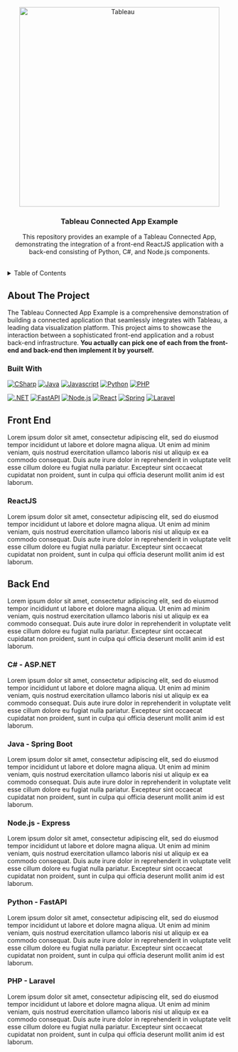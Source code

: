 <br/>

<div align="center">
  <a href="https://www.tableau.com/">
    <img src="https://upload.wikimedia.org/wikipedia/commons/4/4b/Tableau_Logo.png" alt="Tableau" width="450" max-width=80%>
  </a>
  <h3 align="center">Tableau Connected App Example</h3>
  <p align="center">
    This repository provides an example of a Tableau Connected App, demonstrating the integration of a front-end ReactJS application with a back-end consisting of Python, C#, and Node.js components.
  </p>
  <br />
</div>

<details>
  <summary>Table of Contents</summary>
  <ol>
    <li>
      <a href="#about-the-project">About The Project</a>
      <ul>
        <li>
          <a href="#built-with">Built With</a>
        </li>
      </ul>
    </li>
    <li>
      <a href="#front-end">Front End</a>
      <ul>
        <li><a href="#reactjs">ReactJS</a></li>
      </ul>
    </li>
    <li>
    <a href="#back-end">Back End</a>
      <ul>
        <li><a href="#c---aspnet">C# - ASP.NET</a></li>
        <li><a href="#nodejs---express">Node.js - Express</a></li>
        <li><a href="#java---spring-boot">Java - Spring Boot</a></li>
        <li><a href="#python---fastapi">Python - FastAPI</a></li>
      </ul>
    </li>
  </ol>
</details>

## About The Project

The Tableau Connected App Example is a comprehensive demonstration of building a connected application that seamlessly integrates with Tableau, a leading data visualization platform. This project aims to showcase the interaction between a sophisticated front-end application and a robust back-end infrastructure. **You actually can pick one of each from the front-end and back-end then implement it by yourself.**

### Built With

[![CSharp][CSharp-img]][CSharp-url]
[![Java][Java-img]][Java-url]
[![Javascript][Javascript-img]][Javascript-url]
[![Python][Python-img]][Python-url]
[![PHP][PHP-img]][PHP-url]

[![.NET][.NET-img]][.NET-url]
[![FastAPI][FastAPI-img]][FastAPI-url]
[![Node.js][Node.js-img]][Node.js-url]
[![React][React-img]][React-url]
[![Spring][Spring-img]][Spring-url]
[![Laravel][Laravel-img]][Laravel-url]

## Front End

Lorem ipsum dolor sit amet, consectetur adipiscing elit, sed do eiusmod tempor incididunt ut labore et dolore magna aliqua. Ut enim ad minim veniam, quis nostrud exercitation ullamco laboris nisi ut aliquip ex ea commodo consequat. Duis aute irure dolor in reprehenderit in voluptate velit esse cillum dolore eu fugiat nulla pariatur. Excepteur sint occaecat cupidatat non proident, sunt in culpa qui officia deserunt mollit anim id est laborum.

### ReactJS

Lorem ipsum dolor sit amet, consectetur adipiscing elit, sed do eiusmod tempor incididunt ut labore et dolore magna aliqua. Ut enim ad minim veniam, quis nostrud exercitation ullamco laboris nisi ut aliquip ex ea commodo consequat. Duis aute irure dolor in reprehenderit in voluptate velit esse cillum dolore eu fugiat nulla pariatur. Excepteur sint occaecat cupidatat non proident, sunt in culpa qui officia deserunt mollit anim id est laborum.

## Back End

Lorem ipsum dolor sit amet, consectetur adipiscing elit, sed do eiusmod tempor incididunt ut labore et dolore magna aliqua. Ut enim ad minim veniam, quis nostrud exercitation ullamco laboris nisi ut aliquip ex ea commodo consequat. Duis aute irure dolor in reprehenderit in voluptate velit esse cillum dolore eu fugiat nulla pariatur. Excepteur sint occaecat cupidatat non proident, sunt in culpa qui officia deserunt mollit anim id est laborum.

### C# - ASP.NET

Lorem ipsum dolor sit amet, consectetur adipiscing elit, sed do eiusmod tempor incididunt ut labore et dolore magna aliqua. Ut enim ad minim veniam, quis nostrud exercitation ullamco laboris nisi ut aliquip ex ea commodo consequat. Duis aute irure dolor in reprehenderit in voluptate velit esse cillum dolore eu fugiat nulla pariatur. Excepteur sint occaecat cupidatat non proident, sunt in culpa qui officia deserunt mollit anim id est laborum.

### Java - Spring Boot

Lorem ipsum dolor sit amet, consectetur adipiscing elit, sed do eiusmod tempor incididunt ut labore et dolore magna aliqua. Ut enim ad minim veniam, quis nostrud exercitation ullamco laboris nisi ut aliquip ex ea commodo consequat. Duis aute irure dolor in reprehenderit in voluptate velit esse cillum dolore eu fugiat nulla pariatur. Excepteur sint occaecat cupidatat non proident, sunt in culpa qui officia deserunt mollit anim id est laborum.

### Node.js - Express

Lorem ipsum dolor sit amet, consectetur adipiscing elit, sed do eiusmod tempor incididunt ut labore et dolore magna aliqua. Ut enim ad minim veniam, quis nostrud exercitation ullamco laboris nisi ut aliquip ex ea commodo consequat. Duis aute irure dolor in reprehenderit in voluptate velit esse cillum dolore eu fugiat nulla pariatur. Excepteur sint occaecat cupidatat non proident, sunt in culpa qui officia deserunt mollit anim id est laborum.

### Python - FastAPI

Lorem ipsum dolor sit amet, consectetur adipiscing elit, sed do eiusmod tempor incididunt ut labore et dolore magna aliqua. Ut enim ad minim veniam, quis nostrud exercitation ullamco laboris nisi ut aliquip ex ea commodo consequat. Duis aute irure dolor in reprehenderit in voluptate velit esse cillum dolore eu fugiat nulla pariatur. Excepteur sint occaecat cupidatat non proident, sunt in culpa qui officia deserunt mollit anim id est laborum.

### PHP - Laravel

Lorem ipsum dolor sit amet, consectetur adipiscing elit, sed do eiusmod tempor incididunt ut labore et dolore magna aliqua. Ut enim ad minim veniam, quis nostrud exercitation ullamco laboris nisi ut aliquip ex ea commodo consequat. Duis aute irure dolor in reprehenderit in voluptate velit esse cillum dolore eu fugiat nulla pariatur. Excepteur sint occaecat cupidatat non proident, sunt in culpa qui officia deserunt mollit anim id est laborum.

<!-- Markdown Badges -->

[CSharp-img]: https://img.shields.io/badge/c%23-%23239120.svg?logo=c-sharp&logoColor=white&style=for-the-badge
[CSharp-url]: https://learn.microsoft.com/en-us/dotnet/csharp/

<!--  -->

[Java-img]: https://img.shields.io/badge/java-%23ED8B00.svg?logo=java&logoColor=white&style=for-the-badge
[Java-url]: https://www.java.com/en/

<!--  -->

[Javascript-img]: https://img.shields.io/badge/javascript-%23323330.svg?logo=javascript&logoColor=%23F7DF1E&style=for-the-badge
[Javascript-url]: https://www.javascript.com/

<!--  -->

[Python-img]: https://img.shields.io/badge/python-3670A0?logo=python&logoColor=ffdd54&style=for-the-badge
[Python-url]: https://www.python.org/

<!--  -->

[.NET-img]: https://img.shields.io/badge/.NET-5C2D91?logo=.net&logoColor=white&style=for-the-badge
[.NET-url]: https://dotnet.microsoft.com/en-us/

<!--  -->

[FastAPI-img]: https://img.shields.io/badge/FastAPI-005571?logo=fastapi&style=for-the-badge
[FastAPI-url]: https://fastapi.tiangolo.com/

<!--  -->

[Node.js-img]: https://img.shields.io/badge/node.js-6DA55F?logo=node.js&logoColor=white&style=for-the-badge
[Node.js-url]: https://nodejs.org/en/

<!--  -->

[React-img]: https://img.shields.io/badge/react-%2320232a.svg?logo=react&logoColor=%2361DAFB&style=for-the-badge
[React-url]: https://react.dev/

<!--  -->

[Spring-img]: https://img.shields.io/badge/spring-%236DB33F.svg?logo=spring&logoColor=white&style=for-the-badge
[Spring-url]: https://spring.io/

<!--  -->

[PHP-img]: https://img.shields.io/badge/php-%23777BB4.svg?logo=php&logoColor=white&style=for-the-badge
[PHP-url]: https://www.php.net/

<!--  -->

[Laravel-img]: https://img.shields.io/badge/laravel-%23FF2D20.svg?logo=laravel&logoColor=white&style=for-the-badge
[Laravel-url]: https://laravel.com/

<!--
[]:
[]:
-->
